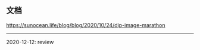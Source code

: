 ## 文档

<https://sunocean.life/blog/blog/2020/10/24/dip-image-marathon>

-----
<p class='reviewtip'>2020-12-12: review</p>

